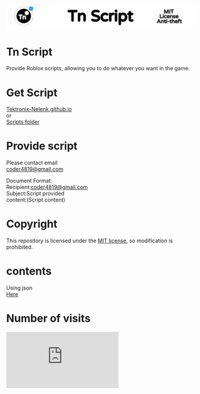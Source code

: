![logo](image/logo.png)
---
# Tn Script
Provide Roblox scripts, allowing you to do whatever you want in the game.  

# Get Script  
[Tektronix-Nelenk.github.io](https://Tektronix-Nelenk.github.io)  
or  
[Scripts folder](./script)

# Provide script
Please contact email  
[coder4819@gmail.com](mailto:coder4819@gmail.com) 

Document Format:  
Recipient:coder4819@gmail.com  
Subject:Script provided  
content:(Script content)  

# Copyright
This repository is licensed under the [MIT license](./LICENSE), so modification is prohibited.

# contents
Using json  
[Here](https://api.github.com/repos/Tektronix-Nelenk/Tektronix-Nelenk.github.io/contents/script)  

# Number of visits
![Visitor Count](https://counter4.optistats.ovh/private/freecounterstat.php?c=ksgx1sjt45gj2fnjd3s8c7rygjsknttd)
